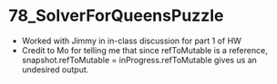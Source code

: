 # 78_SolverForQueensPuzzle

- Worked with Jimmy in in-class discussion for part 1 of HW
- Credit to Mo for telling me that since refToMutable is a reference,
snapshot.refToMutable = inProgress.refToMutable gives us an
undesired output.
